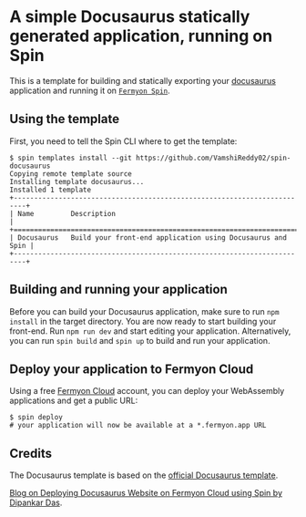 # A simple Docusaurus statically generated application, running on Spin

This is a template for building and statically exporting your
[docusaurus](https://docusaurus.io/) application and running it on
[`Fermyon Spin`](https://developer.fermyon.com/spin).

## Using the template

First, you need to tell the Spin CLI where to get the template:

```console
$ spin templates install --git https://github.com/VamshiReddy02/spin-docusaurus
Copying remote template source
Installing template docusaurus...
Installed 1 template
+-------------------------------------------------------------------------+
| Name         Description                                                |
+=========================================================================+
| Docusaurus   Build your front-end application using Docusaurus and Spin |
+-------------------------------------------------------------------------+
```


## Building and running your application

Before you can build your Docusaurus application, make sure to run `npm install` in
the target directory. You are now ready to start building your front-end. Run
`npm run dev` and start editing your application. Alternatively, you can run
`spin build` and `spin up` to build and run your application.


## Deploy your application to Fermyon Cloud

Using a free [Fermyon Cloud](https://cloud.fermyon.com) account, you can deploy
your WebAssembly applications and get a public URL:

```console
$ spin deploy
# your application will now be available at a *.fermyon.app URL
```

## Credits

The Docusaurus template is based on the
[official Docusaurus template](https://docusaurus.io/docs/installation).

[Blog on Deploying Docusaurus Website on Fermyon Cloud using Spin by Dipankar Das](https://medium.com/@dipankardas0115/bridging-distances-deploying-docusaurus-website-on-fermyon-cloud-using-spin-aws-cloudfront-and-fe0609ab79a7).
